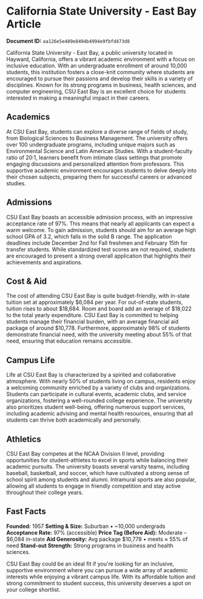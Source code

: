 # California State University - East Bay Article

**Document ID:** `aa126e5e489e8494b4994e9fbfd473d8`

California State University - East Bay, a public university located in Hayward, California, offers a vibrant academic environment with a focus on inclusive education. With an undergraduate enrollment of around 10,000 students, this institution fosters a close-knit community where students are encouraged to pursue their passions and develop their skills in a variety of disciplines. Known for its strong programs in business, health sciences, and computer engineering, CSU East Bay is an excellent choice for students interested in making a meaningful impact in their careers.

## Academics
At CSU East Bay, students can explore a diverse range of fields of study, from Biological Sciences to Business Management. The university offers over 100 undergraduate programs, including unique majors such as Environmental Science and Latin American Studies. With a student-faculty ratio of 20:1, learners benefit from intimate class settings that promote engaging discussions and personalized attention from professors. This supportive academic environment encourages students to delve deeply into their chosen subjects, preparing them for successful careers or advanced studies.

## Admissions
CSU East Bay boasts an accessible admission process, with an impressive acceptance rate of 97%. This means that nearly all applicants can expect a warm welcome. To gain admission, students should aim for an average high school GPA of 3.2, which falls in the solid B range. The application deadlines include December 2nd for Fall freshmen and February 15th for transfer students. While standardized test scores are not required, students are encouraged to present a strong overall application that highlights their achievements and aspirations.

## Cost & Aid
The cost of attending CSU East Bay is quite budget-friendly, with in-state tuition set at approximately $6,084 per year. For out-of-state students, tuition rises to about $18,684. Room and board add an average of $18,022 to the total yearly expenditure. CSU East Bay is committed to helping students manage their financial burden, with an average financial aid package of around $10,778. Furthermore, approximately 98% of students demonstrate financial need, with the university meeting about 55% of that need, ensuring that education remains accessible.

## Campus Life
Life at CSU East Bay is characterized by a spirited and collaborative atmosphere. With nearly 50% of students living on campus, residents enjoy a welcoming community enriched by a variety of clubs and organizations. Students can participate in cultural events, academic clubs, and service organizations, fostering a well-rounded college experience. The university also prioritizes student well-being, offering numerous support services, including academic advising and mental health resources, ensuring that all students can thrive both academically and personally.

## Athletics
CSU East Bay competes at the NCAA Division II level, providing opportunities for student-athletes to excel in sports while balancing their academic pursuits. The university boasts several varsity teams, including baseball, basketball, and soccer, which have cultivated a strong sense of school spirit among students and alumni. Intramural sports are also popular, allowing all students to engage in friendly competition and stay active throughout their college years.

## Fast Facts
**Founded:** 1957
**Setting & Size:** Suburban • ~10,000 undergrads
**Acceptance Rate:** 97% (accessible)
**Price Tag (Before Aid):** Moderate – $6,084 in-state
**Aid Generosity:** Avg package $10,778 • meets ≈ 55% of need
**Stand-out Strength:** Strong programs in business and health sciences.

CSU East Bay could be an ideal fit if you're looking for an inclusive, supportive environment where you can pursue a wide array of academic interests while enjoying a vibrant campus life. With its affordable tuition and strong commitment to student success, this university deserves a spot on your college shortlist.
